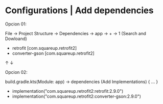 # Configurations | Add dependencies

Opcion 01:

File -> Project Structure -> Dependencies -> app -> + -> 1
(Search and Dowloand)
  - retrofit [com.squareup.retrofit2]
  - converter-gson [com.squareup.retrofit2]
 
↑
↓

Opcion 02:

build.gradle.kts(Module: app) ->
dependencies (Add Implementations) { ... }
  - implementation("com.squareup.retrofit2:retrofit:2.9.0")
  - implementation("com.squareup.retrofit2:converter-gson:2.9.0")
